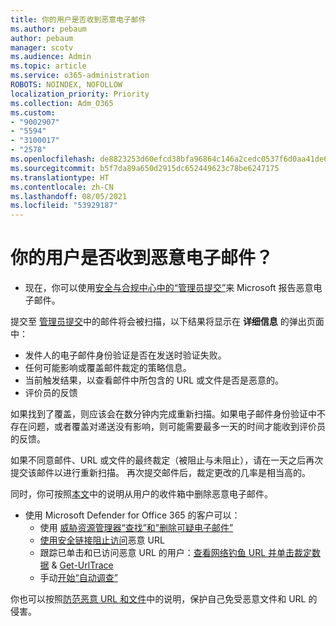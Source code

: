 ```yaml
---
title: 你的用户是否收到恶意电子邮件
ms.author: pebaum
author: pebaum
manager: scotv
ms.audience: Admin
ms.topic: article
ms.service: o365-administration
ROBOTS: NOINDEX, NOFOLLOW
localization_priority: Priority
ms.collection: Adm_O365
ms.custom:
- "9002907"
- "5594"
- "3100017"
- "2578"
ms.openlocfilehash: de8823253d60efcd38bfa96864c146a2cedc0537f6d0aa41de6dafc6c7debc03
ms.sourcegitcommit: b5f7da89a650d2915dc652449623c78be6247175
ms.translationtype: HT
ms.contentlocale: zh-CN
ms.lasthandoff: 08/05/2021
ms.locfileid: "53929187"
---
```

# <a name="did-your-users-receive-malicious-email"></a>你的用户是否收到恶意电子邮件？

- 现在，你可以使用[安全与合规中心中的“管理员提交”](https://sip.protection.office.com/reportsubmission)来 Microsoft 报告恶意电子邮件。

提交至 [管理员提交](https://sip.protection.office.com/reportsubmission)中的邮件将会被扫描，以下结果将显示在 **详细信息** 的弹出页面中：

- 发件人的电子邮件身份验证是否在发送时验证失败。
- 任何可能影响或覆盖邮件裁定的策略信息。
- 当前触发结果，以查看邮件中所包含的 URL 或文件是否是恶意的。
- 评价员的反馈

如果找到了覆盖，则应该会在数分钟内完成重新扫描。如果电子邮件身份验证中不存在问题，或者覆盖对递送没有影响，则可能需要最多一天的时间才能收到评价员的反馈。

如果不同意邮件、URL 或文件的最终裁定（被阻止与未阻止），请在一天之后再次提交该邮件以进行重新扫描。 再次提交邮件后，裁定更改的几率是相当高的。

同时，你可按照[本文](https://docs.microsoft.com/microsoft-365/compliance/search-for-and-delete-messages-in-your-organization)中的说明从用户的收件箱中删除恶意电子邮件。

- 使用 Microsoft Defender for Office 365 的客户可以：
    - 使用 [威胁资源管理器“查找”和”删除可疑电子邮件”](https://docs.microsoft.com/microsoft-365/security/office-365-security/investigate-malicious-email-that-was-delivered)
    - [使用安全链接阻止访问](https://docs.microsoft.com/microsoft-365/security/office-365-security/atp-safe-links)恶意 URL
    - 跟踪已单击和已访问恶意 URL 的用户：[查看网络钓鱼 URL 并单击裁定数据](https://docs.microsoft.com/microsoft-365/security/office-365-security/threat-explorer) & [Get-UrlTrace](https://docs.microsoft.com/powershell/module/exchange/get-urltrace)
    - 手动[开始“自动调查”](https://docs.microsoft.com/microsoft-365/security/office-365-security/automated-investigation-response-office)

你也可以按照[防范恶意 URL 和文件](https://docs.microsoft.com/microsoft-365/security/office-365-security/protect-against-threats)中的说明，保护自己免受恶意文件和 URL 的侵害。